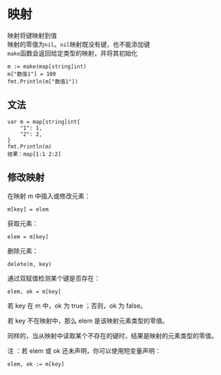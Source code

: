 # 映射
映射将键映射到值  
映射的零值为`nil`。`nil`映射既没有键，也不能添加键  
`make`函数会返回给定类型的映射，并将其初始化

```
m := make(map[string]int)
m["数值1"] = 100
fmt.Println(m["数值1"])

```
## 文法
```
var m = map[string]int{
	"1": 1,
	"2": 2,
}
fmt.Println(m)
结果：map[1:1 2:2]
```

## 修改映射
在映射 m 中插入或修改元素：
```
m[key] = elem
```
获取元素：
```
elem = m[key]
```
删除元素：
```
delete(m, key)
```
通过双赋值检测某个键是否存在：
```
elem, ok = m[key]
```
若 key 在 m 中，ok 为 true ；否则，ok 为 false。

若 key 不在映射中，那么 elem 是该映射元素类型的零值。

同样的，当从映射中读取某个不存在的键时，结果是映射的元素类型的零值。

注 ：若 elem 或 ok 还未声明，你可以使用短变量声明：
```
elem, ok := m[key]
```